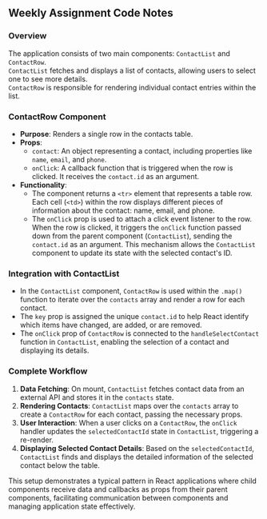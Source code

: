## Weekly Assignment Code Notes

### Overview

The application consists of two main components: `ContactList` and `ContactRow`.<br>
`ContactList` fetches and displays a list of contacts, allowing users to select one to see more details.<br>
`ContactRow` is responsible for rendering individual contact entries within the list.

### ContactRow Component

- **Purpose**: Renders a single row in the contacts table.
- **Props**:
  - `contact`: An object representing a contact, including properties like `name`, `email`, and `phone`.
  - `onClick`: A callback function that is triggered when the row is clicked. It receives the `contact.id` as an argument.
- **Functionality**:
  - The component returns a `<tr>` element that represents a table row. Each cell (`<td>`) within the row displays different pieces of information about the contact: name, email, and phone.
  - The `onClick` prop is used to attach a click event listener to the row. When the row is clicked, it triggers the `onClick` function passed down from the parent component (`ContactList`), sending the `contact.id` as an argument. This mechanism allows the `ContactList` component to update its state with the selected contact's ID.

### Integration with ContactList

- In the `ContactList` component, `ContactRow` is used within the `.map()` function to iterate over the `contacts` array and render a row for each contact.
- The `key` prop is assigned the unique `contact.id` to help React identify which items have changed, are added, or are removed.
- The `onClick` prop of `ContactRow` is connected to the `handleSelectContact` function in `ContactList`, enabling the selection of a contact and displaying its details.

### Complete Workflow

1. **Data Fetching**: On mount, `ContactList` fetches contact data from an external API and stores it in the `contacts` state.
2. **Rendering Contacts**: `ContactList` maps over the `contacts` array to create a `ContactRow` for each contact, passing the necessary props.
3. **User Interaction**: When a user clicks on a `ContactRow`, the `onClick` handler updates the `selectedContactId` state in `ContactList`, triggering a re-render.
4. **Displaying Selected Contact Details**: Based on the `selectedContactId`, `ContactList` finds and displays the detailed information of the selected contact below the table.

This setup demonstrates a typical pattern in React applications where child components receive data and callbacks as props from their parent components, facilitating communication between components and managing application state effectively.
